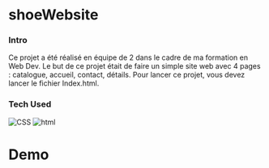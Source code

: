 # shoeWebsite

### Intro 
 <p>Ce projet a été réalisé en équipe de 2 dans le cadre de ma formation en Web Dev. Le but de ce projet était de faire un simple site web avec 4 pages : catalogue, accueil, contact, détails. Pour lancer ce projet, vous devez lancer le fichier Index.html.</p>
 
### Tech Used
![CSS](https://img.shields.io/badge/CSS3-1572B6?style=for-the-badge&logo=css3&logoColor=white)
![html](https://img.shields.io/badge/HTML5-E34F26?style=for-the-badge&logo=html5&logoColor=white)
# Demo
